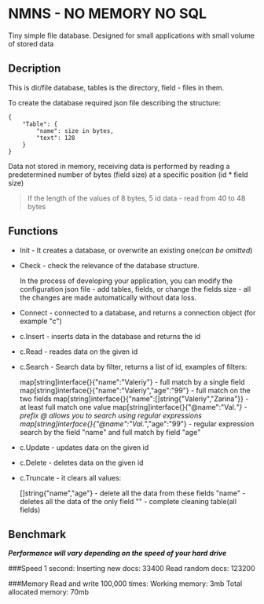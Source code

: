 # NMNS - NO MEMORY NO SQL

Tiny simple file database. Designed for small applications with small volume of stored data

## Decription
This is dir/file database, tables is the directory, field - files in them.

To create the database required json file describing the structure:

	{
		"Table": {
			"name": size in bytes,
			"text": 128
		}
	}

Data not stored in memory, receiving data is performed by reading a predetermined number of bytes (field size) at a specific position (id * field size)

> If the length of the values of 8 bytes, 5 id data - read from 40 to 48 bytes


## Functions

- Init - It creates a database, or overwrite an existing one(*can be omitted*)

- Check - check the relevance of the database structure. 

	In the process of developing your application, you can modify the configuration json file - add tables, fields, or change the fields size - all the changes are made automatically without data loss.

- Connect - connected to a database, and returns a connection object (for example "c")

- c.Insert - inserts data in the database and returns the id

- c.Read - reades data on the given id

- c.Search - Search data by filter, returns a list of id, examples of filters:


    map[string]interface{}{"name":"Valeriy"} - full match by a single field    
    map[string]interface{}{"name":"Valeriy","age":"99"} - full match on the two fields
    map[string]interface{}{"name":[]string{"Valeriy","Zarina"}} - at least full match one value
    map[string]interface{}{"@name":"Val.*"} - prefix @ allows you to search using regular expressions
    map[string]interface{}{"@name":"Val.*","age":"99"} - regular expression search by the field "name" and full match by field "age"


- c.Update - updates data on the given id

- c.Delete - deletes data on the given id

- c.Truncate - it clears all values:


    []string{"name","age"} - delete all the data from these fields
    "name" - deletes all the data of the only field
    "" - complete cleaning table(all fields)


## Benchmark

***Performance will vary depending on the speed of your hard drive***

###Speed
	1 second:
		Inserting new docs: 33400
		Read random docs: 123200

###Memory
	Read and write 100,000 times:
		Working memory: 3mb
		Total allocated memory: 70mb
